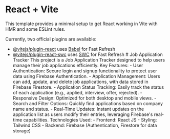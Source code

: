 # React + Vite

This template provides a minimal setup to get React working in Vite with HMR and some ESLint rules.

Currently, two official plugins are available:

- [@vitejs/plugin-react](https://github.com/vitejs/vite-plugin-react/blob/main/packages/plugin-react/README.md) uses [Babel](https://babeljs.io/) for Fast Refresh
- [@vitejs/plugin-react-swc](https://github.com/vitejs/vite-plugin-react-swc) uses [SWC](https://swc.rs/) for Fast Refresh
#   * * J o b   A p p l i c a t i o n   T r a c k e r * * 
 T h i s   p r o j e c t   i s   a   J o b   A p p l i c a t i o n   T r a c k e r   d e s i g n e d   t o   h e l p   u s e r s   m a n a g e   t h e i r   j o b   a p p l i c a t i o n s   e f f i c i e n t l y .   
 
 * * K e y   F e a t u r e s : * * 
 
 -   * * U s e r   A u t h e n t i c a t i o n * * :   S e c u r e   l o g i n   a n d   s i g n u p   f u n c t i o n a l i t y   t o   p r o t e c t   u s e r   d a t a   u s i n g   F i r e b a s e   A u t h e n t i c a t i o n . 
 -   * * A p p l i c a t i o n   M a n a g e m e n t * * :   U s e r s   c a n   a d d ,   u p d a t e ,   a n d   d e l e t e   j o b   a p p l i c a t i o n s ,   w i t h   d a t a   s t o r e d   i n   F i r e b a s e   F i r e s t o r e . 
 -   * * A p p l i c a t i o n   S t a t u s   T r a c k i n g * * :   E a s i l y   t r a c k   t h e   s t a t u s   o f   e a c h   a p p l i c a t i o n   ( e . g . ,   a p p l i e d ,   i n t e r v i e w ,   o f f e r ,   r e j e c t e d ) . 
 -   * * R e s p o n s i v e   D e s i g n * * :   O p t i m i z e d   f o r   b o t h   d e s k t o p   a n d   m o b i l e   v i e w s . 
 -   * * S e a r c h   a n d   F i l t e r   O p t i o n s * * :   Q u i c k l y   f i n d   a p p l i c a t i o n s   b a s e d   o n   c o m p a n y   n a m e   a n d   s t a t u s . 
 -   * * R e a l - T i m e   U p d a t e s * * :   I n s t a n t   u p d a t e s   o n   t h e   a p p l i c a t i o n   l i s t   a s   u s e r s   m o d i f y   t h e i r   e n t r i e s ,   l e v e r a g i n g   F i r e b a s e ' s   r e a l - t i m e   c a p a b i l i t i e s . 
 
 * * T e c h n o l o g i e s   U s e d : * * 
 
 -   * * F r o n t e n d * * :   R e a c t   J S 
 -   * * S t y l i n g * * :   T a i l w i n d   C S S 
 -   * * B a c k e n d * * :   F i r e b a s e   ( A u t h e n t i c a t i o n ,   F i r e s t o r e   f o r   d a t a   s t o r a g e )  
 